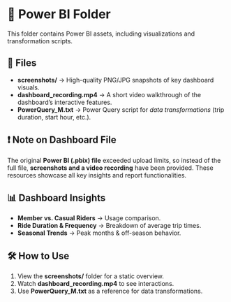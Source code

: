 # 📂 Power BI Folder
This folder contains Power BI assets, including visualizations and transformation scripts.

## 📜 **Files**
- **screenshots/** → High-quality PNG/JPG snapshots of key dashboard visuals.
- **dashboard_recording.mp4** → A short video walkthrough of the dashboard’s interactive features.
- **PowerQuery_M.txt** → Power Query script for *data transformations* (trip duration, start hour, etc.).

## ❗ **Note on Dashboard File**
The original **Power BI (.pbix) file** exceeded upload limits, so instead of the full file, **screenshots and a video recording** have been provided. These resources showcase all key insights and report functionalities.

## 📊 **Dashboard Insights**
- **Member vs. Casual Riders** → Usage comparison.
- **Ride Duration & Frequency** → Breakdown of average trip times.
- **Seasonal Trends** → Peak months & off-season behavior.

## 🛠 **How to Use**
1. View the **screenshots/** folder for a static overview.
2. Watch **dashboard_recording.mp4** to see interactions.
3. Use **PowerQuery_M.txt** as a reference for data transformations.

